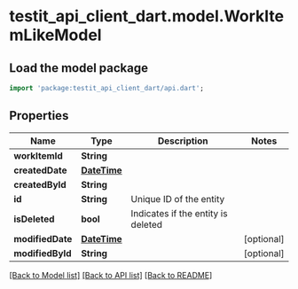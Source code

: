 # testit_api_client_dart.model.WorkItemLikeModel

## Load the model package
```dart
import 'package:testit_api_client_dart/api.dart';
```

## Properties
Name | Type | Description | Notes
------------ | ------------- | ------------- | -------------
**workItemId** | **String** |  | 
**createdDate** | [**DateTime**](DateTime.md) |  | 
**createdById** | **String** |  | 
**id** | **String** | Unique ID of the entity | 
**isDeleted** | **bool** | Indicates if the entity is deleted | 
**modifiedDate** | [**DateTime**](DateTime.md) |  | [optional] 
**modifiedById** | **String** |  | [optional] 

[[Back to Model list]](../README.md#documentation-for-models) [[Back to API list]](../README.md#documentation-for-api-endpoints) [[Back to README]](../README.md)


